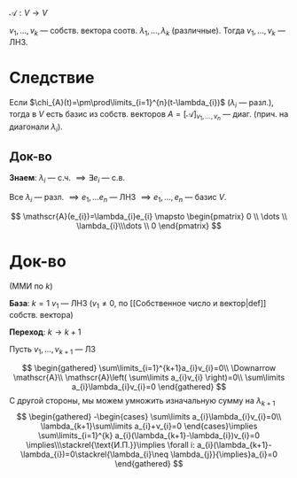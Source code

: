 $\mathscr{A}:V\to V$

$v_{1}, \dots, v_{k}$ — собств. вектора соотв. $\lambda_{1},\dots, \lambda_{k}$ (различные). Тогда $v_{1},\dots, v_{k}$ — ЛНЗ.
# Следствие

Если $\chi_{A}(t)=\pm\prod\limits_{i=1}^{n}(t-\lambda_{i})$ ($\lambda_{i}$ — разл.), тогда в $V$ есть базис из собств. векторов $A=[\mathscr{A}]_{v_{1},\dots,v_{n}}$ — диаг. (прич. на диагонали $\lambda_{i}$).
## Док-во

**Знаем**: $\lambda_{i}$ — с.ч. $\implies \exists e_{i}$ — с.в.

Все $\lambda_{i}$ — разл. $\implies e_{1},\dots e_{n}$ — ЛНЗ $\implies e_{1}, \dots,e_{n}$ — базис $V$.

$$
\mathscr{A}(e_{i})=\lambda_{i}e_{i} \mapsto \begin{pmatrix}
0 \\ \dots \\ \lambda_{i}\\\dots \\ 0
\end{pmatrix}
$$
# Док-во

(ММИ по $k$)

**База**: $k=1$
$v_{1}$ — ЛНЗ ($v_{1}\neq0$, по [[Собственное число и вектор|def]] собств. вектора)

**Переход**: $k\to k+1$

Пусть $v_{1},\dots, v_{k+1}$ — ЛЗ

$$
\begin{gathered}
\sum\limits_{i=1}^{k+1}a_{i}v_{i}=0\\
\Downarrow \mathscr{A}\\
\mathscr{A}\left( \sum\limits a_{i}v_{i} \right)=0\\
\sum\limits a_{i}\lambda_{i}v_{i}=0
\end{gathered}
$$
С другой стороны, мы можем умножить изначальную сумму на $\lambda_{k+1}$
$$
\begin{gathered}
-\begin{cases}
\sum\limits a_{i}\lambda_{i}v_{i}=0\\
\lambda_{k+1}\sum\limits a_{i}+v_{i}=0
\end{cases}\implies \sum\limits_{i=1}^{k} a_{i}(\lambda_{k+1}-\lambda_{i})v_{i}=0 \implies\\\stackrel{\text{И.П.}}\implies \forall i: a_{i}(\lambda_{k+1}-\lambda_{i})=0\stackrel{\lambda_{i}\neq \lambda_{j}}{\implies}a_{i}=0
\end{gathered}
$$
